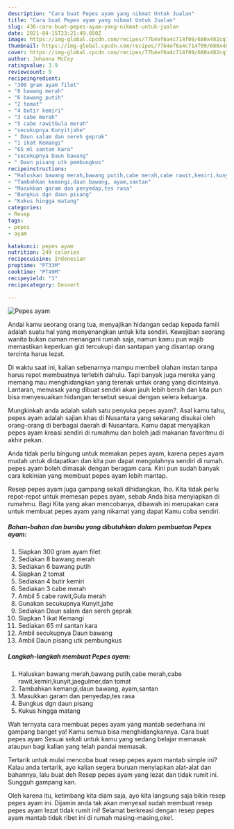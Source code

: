 ```yaml
---
description: "Cara buat Pepes ayam yang nikmat Untuk Jualan"
title: "Cara buat Pepes ayam yang nikmat Untuk Jualan"
slug: 436-cara-buat-pepes-ayam-yang-nikmat-untuk-jualan
date: 2021-04-15T23:21:49.050Z
image: https://img-global.cpcdn.com/recipes/77b4ef6a4c714f09/680x482cq70/pepes-ayam-foto-resep-utama.jpg
thumbnail: https://img-global.cpcdn.com/recipes/77b4ef6a4c714f09/680x482cq70/pepes-ayam-foto-resep-utama.jpg
cover: https://img-global.cpcdn.com/recipes/77b4ef6a4c714f09/680x482cq70/pepes-ayam-foto-resep-utama.jpg
author: Johanna McCoy
ratingvalue: 3.9
reviewcount: 9
recipeingredient:
- "300 gram ayam filet"
- "8 bawang merah"
- "6 bawang putih"
- "2 tomat"
- "4 butir kemiri"
- "3 cabe merah"
- "5 cabe rawitGula merah"
- "secukupnya Kunyitjahe"
- " Daun salam dan sereh geprak"
- "1 ikat Kemangi"
- "65 ml santan kara"
- "secukupnya Daun bawang"
- " Daun pisang utk pembungkus"
recipeinstructions:
- "Haluskan bawang merah,bawang putih,cabe merah,cabe rawit,kemiri,kunyit,jaegulmer,dan tomat"
- "Tambahkan kemangi,daun bawang, ayam,santan"
- "Masukkan garam dan penyedap,tes rasa"
- "Bungkus dgn daun pisang"
- "Kukus hingga matang"
categories:
- Resep
tags:
- pepes
- ayam

katakunci: pepes ayam 
nutrition: 249 calories
recipecuisine: Indonesian
preptime: "PT33M"
cooktime: "PT49M"
recipeyield: "1"
recipecategory: Dessert

---
```



![Pepes ayam](https://img-global.cpcdn.com/recipes/77b4ef6a4c714f09/680x482cq70/pepes-ayam-foto-resep-utama.jpg)

Andai kamu seorang orang tua, menyajikan hidangan sedap kepada famili adalah suatu hal yang menyenangkan untuk kita sendiri. Kewajiban seorang  wanita bukan cuman menangani rumah saja, namun kamu pun wajib memastikan keperluan gizi tercukupi dan santapan yang disantap orang tercinta harus lezat.

Di waktu  saat ini, kalian sebenarnya mampu membeli olahan instan tanpa harus repot membuatnya terlebih dahulu. Tapi banyak juga mereka yang memang mau menghidangkan yang terenak untuk orang yang dicintainya. Lantaran, memasak yang dibuat sendiri akan jauh lebih bersih dan kita pun bisa menyesuaikan hidangan tersebut sesuai dengan selera keluarga. 



Mungkinkah anda adalah salah satu penyuka pepes ayam?. Asal kamu tahu, pepes ayam adalah sajian khas di Nusantara yang sekarang disukai oleh orang-orang di berbagai daerah di Nusantara. Kamu dapat menyajikan pepes ayam kreasi sendiri di rumahmu dan boleh jadi makanan favoritmu di akhir pekan.

Anda tidak perlu bingung untuk memakan pepes ayam, karena pepes ayam mudah untuk didapatkan dan kita pun dapat mengolahnya sendiri di rumah. pepes ayam boleh dimasak dengan beragam cara. Kini pun sudah banyak cara kekinian yang membuat pepes ayam lebih mantap.

Resep pepes ayam juga gampang sekali dihidangkan, lho. Kita tidak perlu repot-repot untuk memesan pepes ayam, sebab Anda bisa menyiapkan di rumahmu. Bagi Kita yang akan mencobanya, dibawah ini merupakan cara untuk membuat pepes ayam yang nikamat yang dapat Kamu coba sendiri.

<!--inarticleads1-->

##### Bahan-bahan dan bumbu yang dibutuhkan dalam pembuatan Pepes ayam:

1. Siapkan 300 gram ayam filet
1. Sediakan 8 bawang merah
1. Sediakan 6 bawang putih
1. Siapkan 2 tomat
1. Sediakan 4 butir kemiri
1. Sediakan 3 cabe merah
1. Ambil 5 cabe rawit,Gula merah
1. Gunakan secukupnya Kunyit,jahe
1. Sediakan  Daun salam dan sereh geprak
1. Siapkan 1 ikat Kemangi
1. Sediakan 65 ml santan kara
1. Ambil secukupnya Daun bawang
1. Ambil  Daun pisang utk pembungkus




<!--inarticleads2-->

##### Langkah-langkah membuat Pepes ayam:

1. Haluskan bawang merah,bawang putih,cabe merah,cabe rawit,kemiri,kunyit,jaegulmer,dan tomat
1. Tambahkan kemangi,daun bawang, ayam,santan
1. Masukkan garam dan penyedap,tes rasa
1. Bungkus dgn daun pisang
1. Kukus hingga matang




Wah ternyata cara membuat pepes ayam yang mantab sederhana ini gampang banget ya! Kamu semua bisa menghidangkannya. Cara buat pepes ayam Sesuai sekali untuk kamu yang sedang belajar memasak ataupun bagi kalian yang telah pandai memasak.

Tertarik untuk mulai mencoba buat resep pepes ayam mantab simple ini? Kalau anda tertarik, ayo kalian segera buruan menyiapkan alat-alat dan bahannya, lalu buat deh Resep pepes ayam yang lezat dan tidak rumit ini. Sungguh gampang kan. 

Oleh karena itu, ketimbang kita diam saja, ayo kita langsung saja bikin resep pepes ayam ini. Dijamin anda tak akan menyesal sudah membuat resep pepes ayam lezat tidak rumit ini! Selamat berkreasi dengan resep pepes ayam mantab tidak ribet ini di rumah masing-masing,oke!.

